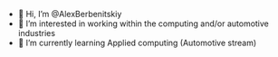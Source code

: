 - 👋 Hi, I’m @AlexBerbenitskiy
- 👀 I’m interested in working within the computing and/or automotive industries
- 🌱 I’m currently learning Applied computing (Automotive stream)

<!---
AlexBerbenitskiy/AlexBerbenitskiy is a ✨ special ✨ repository because its `README.md` (this file) appears on your GitHub profile.
You can click the Preview link to take a look at your changes.
--->
